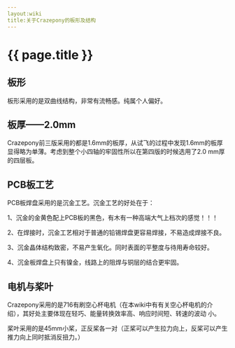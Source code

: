 ```yaml
---
layout:wiki
title:关于Crazepony的板形及结构
---
```


# {{ page.title }}

## 板形
板形采用的是双曲线结构，非常有流畅感。纯属个人偏好。

## 板厚——2.0mm
Crazepony前三版采用的都是1.6mm的板厚，从试飞的过程中发现1.6mm的板厚显得略为单薄。考虑到整个小四轴的牢固性所以在第四版的时候选用了2.0
mm厚的四层板。

## PCB板工艺
PCB板焊盘采用的是沉金工艺。沉金工艺的好处在于：

1、沉金的金黄色配上PCB板的黑色，有木有一种高端大气上档次的感觉！！！

2、在焊接时，沉金工艺相对于普通的铅锡焊盘更容易焊接，不易造成焊接不良。

3、沉金晶体结构致密，不易产生氧化。同时表面的平整度与待用寿命较好。

4、沉金板焊盘上只有镍金，线路上的阻焊与铜层的结合更牢固。

## 电机与桨叶
Crazepony采用的是716有刷空心杯电机（在本wiki中有有关空心杯电机的介绍），其好处主要体现在轻巧、能量转换效率高、响应时间短、转速的波动
小。

桨叶采用的是45mm小桨，正反桨各一对（正桨可以产生拉力向上，反桨可以产生推力向上同时抵消反扭力。）
